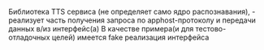 Библиотека TTS сервиса (не определяет само ядро распознавания), - реализует часть получения запроса по apphost-протоколу и передачи данных в/из интерфейс(а)
В качестве примера(и для тестово-отладочных целей) имеется fake реализация интерфейса

